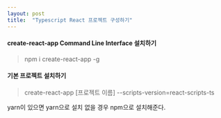 ```yaml
---
layout: post
title:  "Typescript React 프로젝트 구성하기"
---
```

#### create-react-app Command Line Interface 설치하기

> npm i create-react-app -g



#### 기본 프로젝트 설치하기

> create-react-app [프로젝트 이름] \-\-scripts-version\=react-scripts-ts

yarn이 있으면 yarn으로 설치 없을 경우 npm으로 설치해준다.
